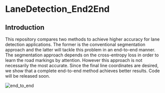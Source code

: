 # LaneDetection_End2End

## Introduction

This repository compares two methods to achieve higher accuracy for lane detection applications. The former is the conventional segmentation approach and the latter will tackle this problem in an end-to-end manner. The segmentation approach depends on the cross-entropy loss in order to learn the road markings by attention. However this approach is not necessarily the most accurate. Since the final line coordinates are desired, we show that a complete end-to-end method achieves better results. Code will be released soon.

![end_to_end](https://user-images.githubusercontent.com/9694230/51836593-12459400-2301-11e9-9d1b-37cbe936f8cc.gif)
